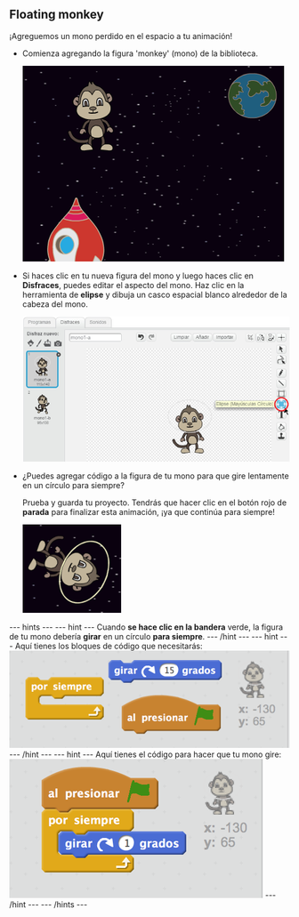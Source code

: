 ## Floating monkey

¡Agreguemos un mono perdido en el espacio a tu animación!

+ Comienza agregando la figura 'monkey' (mono) de la biblioteca.
    
    ![Agregar la figura de un mono](images/space-monkey-sprite.png)

+ Si haces clic en tu nueva figura del mono y luego haces clic en **Disfraces**, puedes editar el aspecto del mono. Haz clic en la herramienta de **elipse** y dibuja un casco espacial blanco alrededor de la cabeza del mono.
    
    ![Casco espacial de mono](images/space-monkey-edit.png)

+ ¿Puedes agregar código a la figura de tu mono para que gire lentamente en un círculo para siempre?
    
    Prueba y guarda tu proyecto. Tendrás que hacer clic en el botón rojo de **parada** para finalizar esta animación, ¡ya que continúa para siempre!
    
    ![Bloques para un mono que gira](images/space-spin-test.png)

\--- hints \--- \--- hint \--- Cuando **se hace clic en la bandera** verde, la figura de tu mono debería **girar** en un círculo **para siempre**. \--- /hint \--- \--- hint \--- Aquí tienes los bloques de código que necesitarás: ![Blocks for a spinning monkey](images/space-spin-blocks.png) \--- /hint \--- \--- hint \--- Aquí tienes el código para hacer que tu mono gire: ![Code for a spinning monkey](images/space-spin-code.png) \--- /hint \--- \--- /hints \---